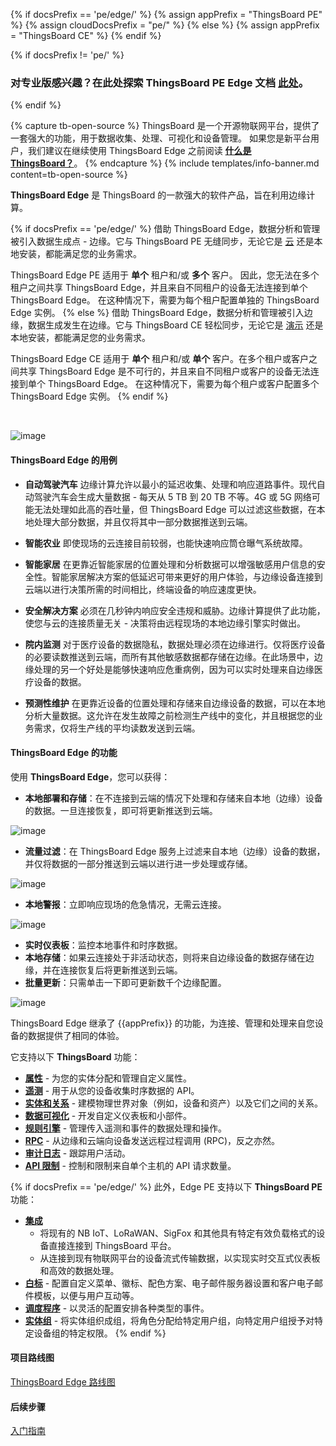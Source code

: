 {% if docsPrefix == 'pe/edge/' %}
{% assign appPrefix = "ThingsBoard PE" %}
{% assign cloudDocsPrefix = "pe/" %}
{% else %}
{% assign appPrefix = "ThingsBoard CE" %}
{% endif %}

{% if docsPrefix != 'pe/' %}
<h3>对专业版感兴趣？在此处探索 ThingsBoard PE Edge 文档 <a style="pointer-events: all;" href="/docs/pe/edge/">此处</a>。</h3>
{% endif %}

{% capture tb-open-source %}
ThingsBoard 是一个开源物联网平台，提供了一套强大的功能，用于数据收集、处理、可视化和设备管理。
如果您是新平台用户，我们建议在继续使用 ThingsBoard Edge 之前阅读 [**什么是 ThingsBoard？**](/docs/getting-started-guides/what-is-thingsboard/)。
{% endcapture %}
{% include templates/info-banner.md content=tb-open-source %}

**ThingsBoard Edge** 是 ThingsBoard 的一款强大的软件产品，旨在利用边缘计算。

{% if docsPrefix == 'pe/edge/' %}
借助 ThingsBoard Edge，数据分析和管理被引入数据生成点 - 边缘。它与 ThingsBoard PE 无缝同步，无论它是 [云](https://thingsboard.cloud) 还是本地安装，都能满足您的业务需求。

ThingsBoard Edge PE 适用于 **单个** 租户和/或 **多个** 客户。
因此，您无法在多个租户之间共享 ThingsBoard Edge，并且来自不同租户的设备无法连接到单个 ThingsBoard Edge。
在这种情况下，需要为每个租户配置单独的 ThingsBoard Edge 实例。
{% else %}
借助 ThingsBoard Edge，数据分析和管理被引入边缘，数据生成发生在边缘。它与 ThingsBoard CE 轻松同步，无论它是 [演示](https://demo.thingsboard.io/) 还是本地安装，都能满足您的业务需求。

ThingsBoard Edge CE 适用于 **单个** 租户和/或 **单个** 客户。在多个租户或客户之间共享 ThingsBoard Edge 是不可行的，并且来自不同租户或客户的设备无法连接到单个 ThingsBoard Edge。
在这种情况下，需要为每个租户或客户配置多个 ThingsBoard Edge 实例。
{% endif %}

<br>

![image](/images/edge/overview/edge_overview.svg)

#### ThingsBoard Edge 的用例

- **自动驾驶汽车**
  边缘计算允许以最小的延迟收集、处理和响应道路事件。现代自动驾驶汽车会生成大量数据 - 每天从 5 TB 到 20 TB 不等。4G 或 5G 网络可能无法处理如此高的吞吐量，但 ThingsBoard Edge 可以过滤这些数据，在本地处理大部分数据，并且仅将其中一部分数据推送到云端。

- **智能农业**
  即使现场的云连接目前较弱，也能快速响应筒仓曝气系统故障。

- **智能家居**
  在更靠近智能家居的位置处理和分析数据可以增强敏感用户信息的安全性。智能家居解决方案的低延迟可带来更好的用户体验，与边缘设备连接到云端以进行决策所需的时间相比，终端设备的响应速度更快。

- **安全解决方案**
  必须在几秒钟内响应安全违规和威胁。边缘计算提供了此功能，使您与云的连接质量无关 - 决策将由远程现场的本地边缘引擎实时做出。

- **院内监测**
  对于医疗设备的数据隐私，数据处理必须在边缘进行。仅将医疗设备的必要读数推送到云端，而所有其他敏感数据都存储在边缘。在此场景中，边缘处理的另一个好处是能够快速响应危重病例，因为可以实时处理来自边缘医疗设备的数据。

- **预测性维护**
  在更靠近设备的位置处理和存储来自边缘设备的数据，可以在本地分析大量数据。这允许在发生故障之前检测生产线中的变化，并且根据您的业务需求，仅将生产线的平均读数发送到云端。

#### ThingsBoard Edge 的功能

使用 **ThingsBoard Edge**，您可以获得：

- **本地部署和存储**：在不连接到云端的情况下处理和存储来自本地（边缘）设备的数据。一旦连接恢复，即可将更新推送到云端。

![image](/images/edge/overview/offline_network_.svg)

- **流量过滤**：在 ThingsBoard Edge 服务上过滤来自本地（边缘）设备的数据，并仅将数据的一部分推送到云端以进行进一步处理或存储。

![image](/images/edge/overview/data_filtering.svg)

- **本地警报**：立即响应现场的危急情况，无需云连接。

![image](/images/edge/overview/alarm.svg)

- **实时仪表板**：监控本地事件和时序数据。
- **本地存储**：如果云连接处于非活动状态，则将来自边缘设备的数据存储在边缘，并在连接恢复后将更新推送到云端。
- **批量更新**：只需单击一下即可更新数千个边缘配置。

![image](/images/edge/overview/update_dashboard.svg)

ThingsBoard Edge 继承了 {{appPrefix}} 的功能，为连接、管理和处理来自您设备的数据提供了相同的体验。

它支持以下 **ThingsBoard** 功能：
* [**属性**](/docs/{{cloudDocsPrefix}}user-guide/attributes/) - 为您的实体分配和管理自定义属性。
* [**遥测**](/docs/{{cloudDocsPrefix}}user-guide/telemetry/) - 用于从您的设备收集时序数据的 API。
* [**实体和关系**](/docs/{{cloudDocsPrefix}}user-guide/entities-and-relations/) - 建模物理世界对象（例如，设备和资产）以及它们之间的关系。
* [**数据可视化**](/docs/{{cloudDocsPrefix}}guides/#AnchorIDDataVisualization) - 开发自定义仪表板和小部件。
* [**规则引擎**](/docs/{{cloudDocsPrefix}}user-guide/rule-engine-2-0/re-getting-started/) - 管理传入遥测和事件的数据处理和操作。
* [**RPC**](/docs/{{cloudDocsPrefix}}user-guide/rpc/) - 从边缘和云端向设备发送远程过程调用 (RPC)，反之亦然。
* [**审计日志**](/docs/{{cloudDocsPrefix}}user-guide/audit-log/) - 跟踪用户活动。
* [**API 限制**](/docs/{{cloudDocsPrefix}}user-guide/api-limits/) - 控制和限制来自单个主机的 API 请求数量。

{% if docsPrefix == 'pe/edge/' %}
此外，Edge PE 支持以下 **ThingsBoard PE** 功能：
* [**集成**](/docs/user-guide/integrations/)
    * 将现有的 NB IoT、LoRaWAN、SigFox 和其他具有特定有效负载格式的设备直接连接到 ThingsBoard 平台。
    * 从连接到现有物联网平台的设备流式传输数据，以实现实时交互式仪表板和高效的数据处理。
* [**白标**](/docs/pe/user-guide/white-labeling/) - 配置自定义菜单、徽标、配色方案、电子邮件服务器设置和客户电子邮件模板，以便与用户互动等。
* [**调度程序**](/docs/pe/user-guide/scheduler/) - 以灵活的配置安排各种类型的事件。
* [**实体组**](/docs/pe/user-guide/groups/) - 将实体组织成组，将角色分配给特定用户组，向特定用户组授予对特定设备组的特定权限。
{% endif %}

#### 项目路线图

<p><a href="/docs/{{docsPrefix}}roadmap" class="button">ThingsBoard Edge 路线图</a></p>

#### 后续步骤

<p><a href="/docs/{{docsPrefix}}getting-started" class="button">入门指南</a></p>